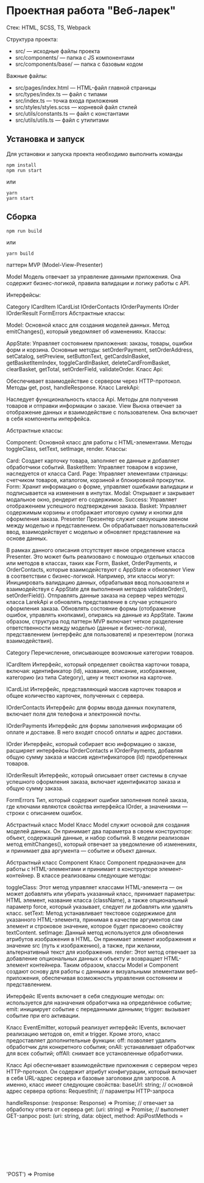 # Проектная работа "Веб-ларек"

Стек: HTML, SCSS, TS, Webpack

Структура проекта:
- src/ — исходные файлы проекта
- src/components/ — папка с JS компонентами
- src/components/base/ — папка с базовым кодом

Важные файлы:
- src/pages/index.html — HTML-файл главной страницы
- src/types/index.ts — файл с типами
- src/index.ts — точка входа приложения
- src/styles/styles.scss — корневой файл стилей
- src/utils/constants.ts — файл с константами
- src/utils/utils.ts — файл с утилитами

## Установка и запуск
Для установки и запуска проекта необходимо выполнить команды

```
npm install
npm run start
```

или

```
yarn
yarn start
```
## Сборка

```
npm run build
```

или

```
yarn build
```


паттерн MVP (Model-View-Presenter)

Model
Модель отвечает за управление данными приложения. Она содержит бизнес-логикой, правила валидации и логику работы с API.

Интерфейсы:

Category
ICardItem
ICardList
IOrderContacts
IOrderPayments
IOrder
IOrderResult
FormErrors
Абстрактные классы:

Model:
Основной класс для создания моделей данных.
Метод emitChanges(), который уведомляет об изменениях.
Классы:

AppState:
Управляет состоянием приложения: заказы, товары, ошибки форм и корзина.
Основные методы: setOrderPayment, setOrderAddress, setCatalog, setPreview, setButtonText, getCardsInBasket, getBasketItemIndex, toggleCardInBasket, deleteCardFromBasket, clearBasket, getTotal, setOrderField, validateOrder.
Класс Api:

Обеспечивает взаимодействие с сервером через HTTP-протокол.
Методы get, post, handleResponse.
Класс LarekApi:

Наследует функциональность класса Api.
Методы для получения товаров и отправки информации о заказе.
View
Вьюха отвечает за отображение данных и взаимодействие с пользователем. Она включает в себя компоненты интерфейса.

Абстрактные классы:

Component:
Основной класс для работы с HTML-элементами.
Методы toggleClass, setText, setImage, render.
Классы:

Card:
Создает карточку товара, заполняет ее данные и добавляет обработчики событий.
BasketItem:
Управляет товаром в корзине, наследуется от класса Card.
Page:
Управляет элементами страницы: счетчиком товаров, каталогом, корзиной и блокировкой прокрутки.
Form:
Хранит информацию о форме, управляет ошибками валидации и подписывается на изменения в инпутах.
Modal:
Открывает и закрывает модальное окно, рендерит его содержимое.
Success:
Управляет отображением успешного подтверждения заказа.
Basket:
Управляет содержимым корзины и отображает итоговую сумму и кнопки для оформления заказа.
Presenter
Презентер служит связующим звеном между моделью и представлением. Он обрабатывает пользовательский ввод, взаимодействует с моделью и обновляет представление на основе данных.

В рамках данного описания отсутствует явное определение класса Presenter. Это может быть реализовано с помощью отдельных классов или методов в классах, таких как Form, Basket, OrderPayments, и OrderContacts, которые взаимодействуют с AppState и обновляют View в соответствии с бизнес-логикой. Например, эти классы могут:
Инициировать валидацию данных, обрабатывая ввод пользователя и взаимодействуя с AppState для выполнения методов validateOrder(), setOrderField().
Отправлять данные заказа на сервер через методы класса LarekApi и обновлять представление в случае успешного оформления заказа.
Обновлять состояние формы (отображение ошибок, управлять кнопками), опираясь на данные из AppState.
Таким образом, структура под паттерн MVP включает четкое разделение ответственности между моделью (данные и бизнес-логика), представлением (интерфейс для пользователя) и презентером (логика взаимодействия).

Category
Перечисление, описывающее возможные категории товаров.

ICardItem
Интерфейс, который определяет свойства карточки товара, включая: идентификатор (Id), название, описание, изображение, категорию (из типа Category), цену и текст кнопки на карточке.

ICardList
Интерфейс, представляющий массив карточек товаров и общее количество карточек, полученных с сервера.

IOrderContacts
Интерфейс для формы ввода данных покупателя, включает поля для телефона и электронной почты.

IOrderPayments
Интерфейс для формы заполнения информации об оплате и доставке. В него входят способ оплаты и адрес доставки.

IOrder
Интерфейс, который собирает всю информацию о заказе, расширяет интерфейсы IOrderContacts и IOrderPayments, добавляя общую сумму заказа и массив идентификаторов (Id) приобретенных товаров.

IOrderResult
Интерфейс, который описывает ответ системы в случае успешного оформления заказа, включает идентификатор заказа и общую сумму заказа.

FormErrors
Тип, который содержит ошибки заполнения полей заказа, где ключами являются свойства интерфейса IOrder, а значениями — строки с описанием ошибок.

Абстрактный класс Model
Класс Model служит основой для создания моделей данных. Он принимает два параметра в своем конструкторе: объект, содержащий данные, и набор событий. В модели реализован метод emitChanges(), который отвечает за уведомление об изменениях, и принимает два аргумента — событие и объект данных.

Абстрактный класс Component
Класс Component предназначен для работы с HTML-элементами и принимает в конструкторе элемент-контейнер. В классе реализованы следующие методы:

toggleClass: Этот метод управляет классами HTML-элемента — он может добавлять или убирать указанный класс, принимает параметры: HTML элемент, название класса (className), а также опциональный параметр force, который указывает, следует ли добавлять или удалять класс.
setText: Метод устанавливает текстовое содержимое для указанного HTML-элемента, принимая в качестве аргументов сам элемент и строковое значение, которое будет присвоено свойству textContent.
setImage: Данный метод используется для обновления атрибутов изображения в HTML. Он принимает элемент изображения и значение src (путь к изображению), а также, при желании, альтернативный текст для изображения.
render: Этот метод отвечает за добавление опциональных данных к объекту и возвращает HTML-элемент контейнера.
Таким образом, классы Model и Component создают основу для работы с данными и визуальными элементами веб-приложения, обеспечивая возможность управления состоянием и представлением.

Интерфейс IEvents включает в себя следующие методы:
on: используется для назначения обработчика на определённое событие;
emit: инициирует событие с переданными данными;
trigger: вызывает событие при его активации.

Класс EventEmitter, который реализует интерфейс IEvents, включает реализацию методов on, emit и trigger. Кроме этого, класс предоставляет дополнительные функции:
off: позволяет удалить обработчик для конкретного события;
onAll: устанавливает обработчик для всех событий;
offAll: снимает все установленные обработчики.


Класс Api обеспечивает взаимодействие приложения с сервером через HTTP-протокол. Он содержит атрибут конфигурации, который включает в себя URL-адрес сервера и базовые заголовки для запросов. А именно, класс имеет следующие свойства:
baseUrl: string; // основной адрес сервера
options: RequestInit; // параметры HTTP-запроса

handleResponse: (response: Response) => Promise<object>; // отвечает за обработку ответа от сервера
get: (uri: string) => Promise<object>; // выполняет GET-запрос
post: (uri: string, data: object, method: ApiPostMethods = 'POST') => Promise<object>; // выполняет POST-запрос

Реализовывает методы:
get для получения с сервера, принимающий параметр uri,
post для отправки данных на сервер, принимающий uri ссылку, объект данных и метод запроса, а также метод handleResponse для обработки полученного ответа от сервера в методах get и post. Конструктор класса принимает базовый URL запроса, также опции запроса и присваивает их соответствующим параметрам объекта класса.

Класс LarekApi наследует функциональность класса Api. В его конструктор передаются два параметра: URL CDN и базовый URL.
Класс включает:
Метод для извлечения массива объектов товаров, который создает полные URL для изображений, используя URL CDN и значение по ключу "image" в объекте товара.
Метод для отправки информации о заказе на сервер.

Класс AppState, наследующий от класса Model, управляет состоянием приложения, включая информацию о заказах, каталогах товаров, ошибках форм, карточках для превью и корзине. Он включает в себя следующие методы:
setOrderPayment: устанавливает способ оплаты для заказа.
setOrderAddress: задает адрес доставки заказа.
setCatalog: добавляет карточки товаров в каталог из переданного массива.
setPreview: определяет ID карточки, выбранной для предварительного просмотра.
setButtonText: изменяет текст кнопки для добавления карточки в корзину.
getCardsInBasket: возвращает массив карточек, добавленных в корзину.
getBasketItemIndex: находит индекс карточки в корзине по её позиции.
toggleCardInBasket: добавляет товар в корзину или удаляет его, если он уже там присутствует.
deleteCardFromBasket: удаляет конкретный товар из корзины.
clearBasket: очищает информацию о заказе и корзине.
getTotal: рассчитывает и возвращает общую стоимость товаров в корзине.
setOrderField: устанавливает значения для полей заказа, таких как адрес, телефон и email.
validateOrder: проверяет заполненность полей заказа и выводит уведомление о пустых полях.
Таким образом, AppState управляет ключевыми аспектами работы приложения, связанными с покупками и заказами.

Класс `Card` является наследником абстрактного класса `Component` и отвечает за создание карточки товара. Он находит элементы в шаблоне карточки и заполняет их соответствующими данными, такими как идентификатор, заголовок, описание, изображение, категория и цена товара. Также класс добавляет обработчик события клика на кнопку (если она присутствует) или на сам контейнер карточки. Для работы с параметрами предусмотрены сеттеры и геттеры.

Класс `BasketItem`, который расширяет `Card`, работает с элементами шаблона карточки товара, находящегося в корзине. Он выполняет аналогичные функции по присвоению значений, а также содержит метод-сеттер для установки порядкового индекса товара в корзине.

Класс `Page`, также наследующий от абстрактного класса `Component`, управляет элементами страницы: счетчиком товаров в корзине, каталогом товаров, самой корзиной и оберткой для блокировки прокрутки при открытии модального окна. В классе есть сеттеры для изменения значения счетчика корзины, изменения содержимого каталога товаров и блокировки прокрутки страницы.

Класс `Form`, продолжающий идею абстрактного класса `Component`, хранит информацию о кнопке отправки формы и полях, предназначенных для отображения ошибок валидации. В конструкторе класса происходит поиск необходимых HTML элементов в переданном контейнере и установка обработчиков событий для кнопок и полей ввода. Класс содержит сеттеры для управления состоянием кнопки отправки (включение/выключение при наличии ошибок) и для присвоения значений ошибок соответствующим HTML элементам. Также в нем определены методы `onInputChange`, который создает событие при изменении данных в инпуте, и `render`, предназначенный для отрисовки ошибок валидации формы.


Класс OrderPayments, который наследует от класса Form, управляет кнопками, позволяющими выбирать способ оплаты. Он устанавливает обработчики для кликов на эти кнопки. Также предоставляет метод для установки значения поля адреса доставки заказа. Включает два метода:

togglePayment - переключает класс у нажатой кнопки,
cancelPayment - сбрасывает состояние всех кнопок.
Класс OrderContacts, также наследующий от Form, осуществляет установку значений для поля телефона и электронной почты через специальные сеттеры.

Класс Modal, который расширяет абстрактный класс Component, включает методы для открытия и закрытия модального окна, сеттер для установки содержимого окна и метод render для отображения его содержимого и открытия.

Класс Success, унаследованный от абстрактного класса Component, отвечает за управление HTML-элементами, такими как кнопка закрытия и текстовое описание. Конструктор этого класса присваивает HTML элементы описания и кнопки соответствующим параметрам, и создает обработчик кликов для кнопки закрытия. Также он содержит сеттер total для установки значения общей суммы подтвержденного заказа.

Класс Basket, тоже унаследованный от абстрактного класса Component, управляет блоком, в который помещаются заказываемые товары, а также полями для отображения итоговой суммы всех товаров в корзине и кнопками для оформления заказа. Конструктор класса связывает HTML элементы с соответствующими параметрами.

В классе также реализованы сеттеры:

items - для установки карточек товаров из предоставленного массива в блок (list), а в случае пустой корзины — уведомляет пользователя о ее пустоте и управляет состоянием кнопки для оформления заказа.
total - для установки значения суммы товаров в корзине в соответствующее поле.